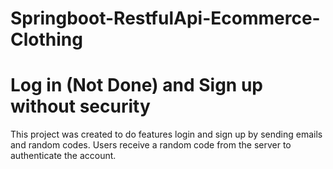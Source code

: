 # Springboot-RestfulApi-Ecommerce-Clothing
# Log in (Not Done) and Sign up  without security
This project was created to do features login and sign up by sending emails and random codes. Users receive a random code from the server to authenticate the account. 
